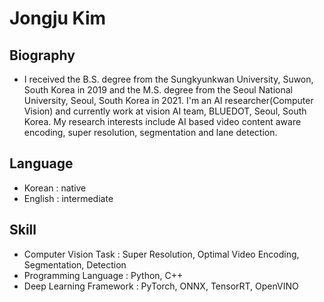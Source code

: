 # Jongju Kim
  
## Biography
- I received the B.S. degree from the Sungkyunkwan University, Suwon, South Korea in 2019 and the M.S. degree from the Seoul National University, Seoul, South Korea in 2021. I'm an AI researcher(Computer Vision) and currently work at vision AI team, BLUEDOT, Seoul, South Korea. My research interests include AI based video content aware encoding, super resolution, segmentation and lane detection.
  
## Language
- Korean : native
- English : intermediate
  
## Skill
- Computer Vision Task : Super Resolution, Optimal Video Encoding, Segmentation, Detection
- Programming Language : Python, C++
- Deep Learning Framework : PyTorch, ONNX, TensorRT, OpenVINO

<!---
siri2100/siri2100 is a ✨ special ✨ repository because its `README.md` (this file) appears on your GitHub profile.
You can click the Preview link to take a look at your changes.
--->
